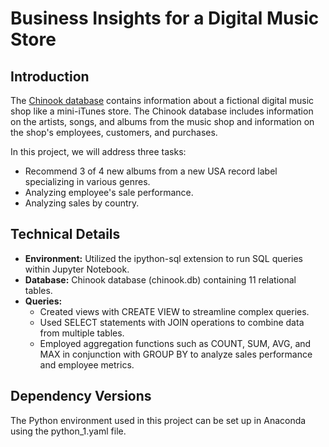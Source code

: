 # Business Insights for a Digital Music Store

## Introduction

The [Chinook database](https://github.com/lerocha/chinook-database) contains information about a fictional digital 
music shop like a mini-iTunes store. The Chinook database includes information on the artists, songs, and albums 
from the music shop and information on the shop's employees, customers, and purchases. 
    
In this project, we will address three tasks: 

- Recommend 3 of 4 new albums from a new USA record label specializing in various genres.
- Analyzing employee's sale performance. 
- Analyzing sales by country.    


## Technical Details

- **Environment:** Utilized the ipython-sql extension to run SQL queries within Jupyter Notebook.
- **Database:** Chinook database (chinook.db) containing 11 relational tables.
- **Queries:**
  - Created views with CREATE VIEW to streamline complex queries.
  - Used SELECT statements with JOIN operations to combine data from multiple tables.
  - Employed aggregation functions such as COUNT, SUM, AVG, and MAX in conjunction with GROUP BY 
  to analyze sales performance and employee metrics.


## Dependency Versions

The Python environment used in this project can be set up in Anaconda using the python_1.yaml file.
